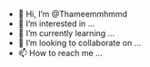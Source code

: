 - 👋 Hi, I’m @Thameemmhmmd
- 👀 I’m interested in ...
- 🌱 I’m currently learning ...
- 💞️ I’m looking to collaborate on ...
- 📫 How to reach me ...

<!---
Thameemmhmmd/Thameemmhmmd is a ✨ special ✨ repository because its `README.md` (this file) appears on your GitHub profile.
You can click the Preview link to take a look at your changes.
--->
